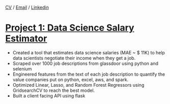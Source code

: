 [CV](https://github.com/lucasbens) / [Email](mailto:bental.lucas@gmail.com) / [Linkedin](https://www.linkedin.com/in/lucas-bental-898ab8130/)


# [Project 1: Data Science Salary Estimator](https://github.com/lucasbens/LinkedinProject) 
* Created a tool that estimates data science salaries (MAE ~ $ 11K) to help data scientists negotiate their income when they get a job.
* Scraped over 1000 job descriptions from glassdoor using python and selenium
* Engineered features from the text of each job description to quantify the value companies put on python, excel, aws, and spark. 
* Optimized Linear, Lasso, and Random Forest Regressors using GridsearchCV to reach the best model. 
* Built a client facing API using flask 




